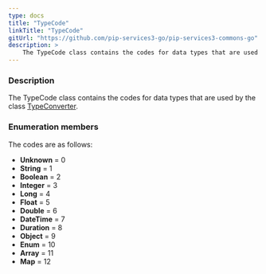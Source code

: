 ```yaml
---
type: docs
title: "TypeCode"
linkTitle: "TypeCode"
gitUrl: "https://github.com/pip-services3-go/pip-services3-commons-go"
description: > 
    The TypeCode class contains the codes for data types that are used by the class [TypeConverter](../type_converter).
---
```


### Description
 
The TypeCode class contains the codes for data types that are used by the class [TypeConverter](../type_converter). 

### Enumeration members

The codes are as follows:

- **Unknown** = 0
- **String** = 1
- **Boolean** = 2
- **Integer** = 3
- **Long** = 4
- **Float** = 5
- **Double** = 6
- **DateTime** = 7
- **Duration** = 8
- **Object** = 9
- **Enum** = 10
- **Array** = 11
- **Map** = 12
